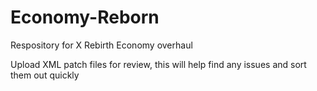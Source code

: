 Economy-Reborn
==============

Respository for X Rebirth Economy overhaul

Upload XML patch files for review, this will help find any issues and sort them out quickly
